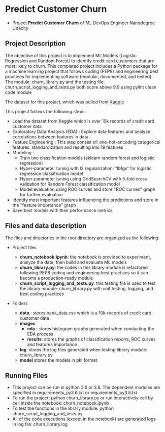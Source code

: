 # Predict Customer Churn

- Project **Predict Customer Churn** of ML DevOps Engineer Nanodegree Udacity

## Project Description
The objective of this project is to implement ML Models (Logistic Regression and Random Forest) to identify credit card customers that are most likely to churn. This completed project includes a Python package for a machine learning project that follows coding (PEP8) and engineering best practices for implementing software (modular, documented, and tested). 
The module: churn_library.py and the testing file: churn_script_logging_and_tests.py both score above 9.9 using pylint clean code module

The dataset for this project, which was pulled from [Kaggle](https://www.kaggle.com/datasets/sakshigoyal7/credit-card-customers/code)

This project follows the following steps:
* Load the dataset from Kaggle which is over 10k records of credit card customer data
* Exploratory Data Analysis (EDA) : Explore data features and analyze correlations between features in data
* Feature Engineering : This step consist of: one-hot-encoding categorical features, standardization and resulting into 19 features
* Modeling :
  * Train two classification models (sklearn random forest and logistic regression)
  * Hyper-parameter tuning with l2 regularization: “lbfgs” for logistic regression classification model
  * Hyper-parameter tuning using GridSearchCV with 5-fold cross validation for Random Forest classification model
  * Model evaluation using ROC curves and store "ROC curves" graph for further evaluation
* Identify most important features influencing the predictions and store in the "feature importance" graph
* Save best models with their performance metrics

## Files and data description
The files and directories in the root directory are organized as the following:
* Project files
  * **churn_notebook.ipynb**: the notebook is provided to experiment, analyze the data, then build and evaluate ML models
  * **churn_library.py**: the codes in this library module is refactored following PEP8 coding and engineering best practices so it can become a production-ready module
  * **churn_script_logging_and_tests.py**: this testing file is used to test the library module: churn_library.py with unit testing, logging, and best coding practices

* Folders
  * **data** : stores bank_data.csv which is a 10k-records of credit card customer data
  * **images** 
    *  **eda** : stores histogram graphs generated when conducting the EDA process 
    *  **results**: stores the graphs of classification reports, ROC curves and features importance
  * **log**: stores the log files generated when testing library module: churn_library.py
  * **model** stores the models in pkl format 
## Running Files
* This project can be run in python 3.6 or 3.8. The dependent modules are specified in requirements_py3.6.txt or requirements_py3.8.txt
* To run the project: python churn_library.py or run interactively cell by cell inside the notebook: churn_notebook.ipynb
* To test the functions in the library module: python churn_script_logging_and_tests.py
* All of the code executions (except in the notebook) are generated logs in log file: churn_library.log





